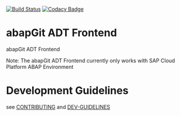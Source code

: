 [![Build Status](https://travis-ci.com/abapGit/ADT_Frontend.svg?branch=master)](https://travis-ci.com/abapGit/ADT_Frontend)
[![Codacy Badge](https://api.codacy.com/project/badge/Grade/aa462d1a26f943268035534497b014a8)](https://www.codacy.com/app/larshp/ADT_Frontend)

# abapGit ADT Frontend
abapGit ADT Frontend

Note: The abapGit ADT Frontend currently only works with SAP Cloud Platform ABAP Environment

# Development Guidelines

see [CONTRIBUTING](CONTRIBUTING.md) and [DEV-GUIDELINES](DEV-GUIDELINES.md)
